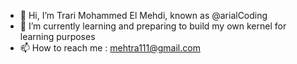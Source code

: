 - 👋 Hi, I’m Trari Mohammed El Mehdi, known as @arialCoding
- 🌱 I’m currently learning and preparing to build my own kernel for learning purposes
- 📫 How to reach me : mehtra111@gmail.com

<!---
arialCoding/arialCoding is a ✨ special ✨ repository because its `README.md` (this file) appears on your GitHub profile.
You can click the Preview link to take a look at your changes.
--->

